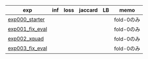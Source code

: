 
|exp|inf|loss|jaccard|LB|memo|
|--|--|--|--|--|--|
|[exp000_starter]|||||fold-0のみ|
|[exp001_fix_eval]|||||fold-0のみ|
|[exp002_xquad]|||||fold-0のみ|
|[exp003_fix_eval]|||||fold-0のみ|


[exp000_starter]:https://www.kaggle.com/takamichitoda/chaii-starter?scriptVersionId=72048948
[exp001_fix_eval]:https://www.kaggle.com/takamichitoda/chaii-starter?scriptVersionId=72194536
[exp002_xquad]:https://www.kaggle.com/takamichitoda/chaii-starter?scriptVersionId=72198646
[exp003_fix_eval]:https://www.kaggle.com/takamichitoda/chaii-starter?scriptVersionId=72737553
